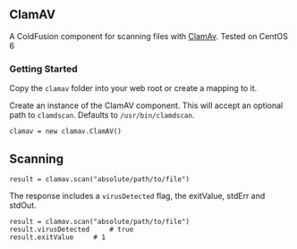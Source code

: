 ClamAV
--------

A ColdFusion component for scanning files with [ClamAv](http://www.clamav.net).
Tested on CentOS 6

### Getting Started

Copy the `clamav` folder into your web root or create a mapping to it.

Create an instance of the ClamAV component. This will accept an optional path to `clamdscan`. Defaults to `/usr/bin/clamdscan`.

```
clamav = new clamav.ClamAV()
```

## Scanning

```
result = clamav.scan("absolute/path/to/file")
```

The response includes a `virusDetected` flag, the exitValue, stdErr and stdOut.

```
result = clamav.scan("absolute/path/to/file")
result.virusDetected     # true
result.exitValue     # 1
```

